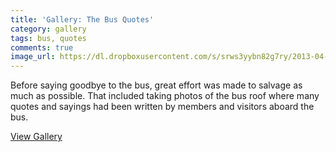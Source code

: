 ```yaml
---
title: 'Gallery: The Bus Quotes'
category: gallery
tags: bus, quotes
comments: true
image_url: https://dl.dropboxusercontent.com/s/srws3yybn82g7ry/2013-04-13%2010-30-44.jpg
---
```

Before saying goodbye to the bus, great effort was made to salvage as much as possible. That included taking photos of the bus roof where many quotes and sayings had been written by members and visitors aboard the bus.

<a href="https://www.dropbox.com/sh/anqjhwz79p1i4uq/AABNYSMQTdFi7eUNkI6vKxZra?dl=0" class="btn btn-success">View Gallery</a>

